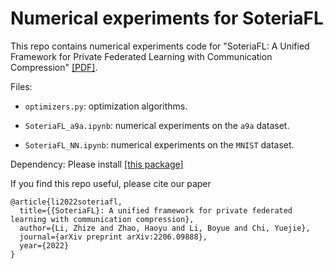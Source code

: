 # Numerical experiments for SoteriaFL

This repo contains numerical experiments code for "SoteriaFL: A Unified Framework for Private Federated Learning with Communication Compression" [[PDF]](https://arxiv.org/pdf/2206.09888.pdf).

Files:

- `optimizers.py`: optimization algorithms.

- `SoteriaFL_a9a.ipynb`: numerical experiments on the `a9a` dataset.

- `SoteriaFL_NN.ipynb`: numerical experiments on the `MNIST` dataset.

Dependency:
Please install [[this package]](https://github.com/liboyue/Network-Distributed-Algorithm)

If you find this repo useful, please cite our paper
```
@article{li2022soteriafl,
  title={{SoteriaFL}: A unified framework for private federated learning with communication compression},
  author={Li, Zhize and Zhao, Haoyu and Li, Boyue and Chi, Yuejie},
  journal={arXiv preprint arXiv:2206.09888},
  year={2022}
}
```
